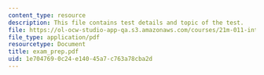 ```yaml
---
content_type: resource
description: This file contains test details and topic of the test.
file: https://ol-ocw-studio-app-qa.s3.amazonaws.com/courses/21m-011-introduction-to-western-music-spring-2006/1e7047690c24e14045a7c763a78cba2d_exam_prep.pdf
file_type: application/pdf
resourcetype: Document
title: exam_prep.pdf
uid: 1e704769-0c24-e140-45a7-c763a78cba2d
---
```

